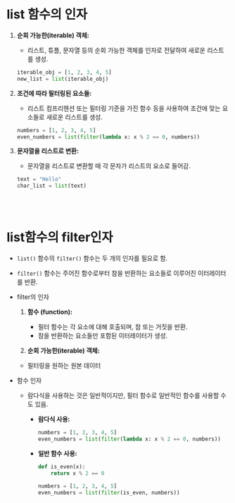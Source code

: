 # list 함수의 인자
1. **순회 가능한(iterable) 객체:**
   - 리스트, 튜플, 문자열 등의 순회 가능한 객체를 인자로 전달하여 새로운 리스트를 생성.

    ```python
    iterable_obj = [1, 2, 3, 4, 5]
    new_list = list(iterable_obj)
    ```
2. **조건에 따라 필터링된 요소들:**
   - 리스트 컴프리헨션 또는 필터링 기준을 가진 함수 등을 사용하여 조건에 맞는 요소들로 새로운 리스트를 생성.

    ```python
    numbers = [1, 2, 3, 4, 5]
    even_numbers = list(filter(lambda x: x % 2 == 0, numbers))
    ```

3. **문자열을 리스트로 변환:**
   - 문자열을 리스트로 변환할 때 각 문자가 리스트의 요소로 들어감.

    ```python
    text = "Hello"
    char_list = list(text)
    ```

<br><br>

# list함수의 filter인자
- `list()` 함수의 `filter()` 함수는 두 개의 인자를 필요로 함. 
- `filter()` 함수는 주어진 함수로부터 참을 반환하는 요소들로 이루어진 이터레이터를 반환.

- filter의 인자
  1. **함수 (function):**
     - 필터 함수는 각 요소에 대해 호출되며, 참 또는 거짓을 반환. 
     - 참을 반환하는 요소들만 포함된 이터레이터가 생성.

  2. **순회 가능한(iterable) 객체:**
   - 필터링을 원하는 원본 데이터


- 함수 인자
  - 람다식을 사용하는 것은 일반적이지만, 필터 함수로 일반적인 함수를 사용할 수도 있음.
    - **람다식 사용:**
        ```python
        numbers = [1, 2, 3, 4, 5]
        even_numbers = list(filter(lambda x: x % 2 == 0, numbers))
        ```

    - **일반 함수 사용:**
        ```python
        def is_even(x):
            return x % 2 == 0

        numbers = [1, 2, 3, 4, 5]
        even_numbers = list(filter(is_even, numbers))
        ```